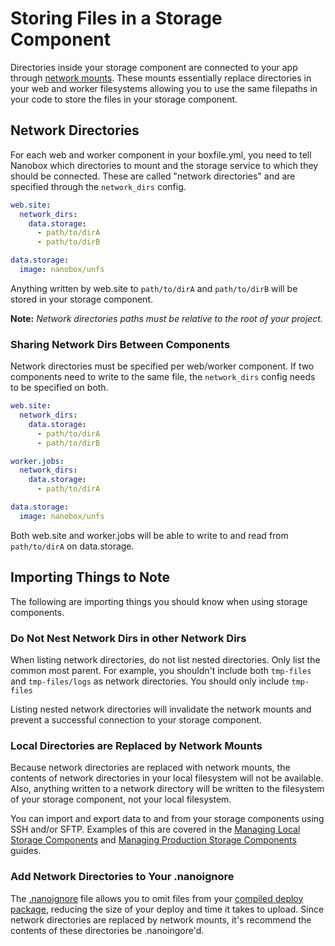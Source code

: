 # Storing Files in a Storage Component

Directories inside your storage component are connected to your app through [network mounts](https://docs.nanobox.io/app-config/network-storage/#network-mounts). These mounts essentially replace directories in your web and worker filesystems allowing you to use the same filepaths in your code to store the files in your storage component.

## Network Directories
For each web and worker component in your boxfile.yml, you need to tell Nanobox which directories to mount and the storage service to which they should be connected. These are called "network directories" and are specified through the `network_dirs` config.

```yaml
web.site:
  network_dirs:
    data.storage:
      - path/to/dirA
      - path/to/dirB

data.storage:
  image: nanobox/unfs
```

Anything written by web.site to `path/to/dirA` and `path/to/dirB` will be stored in your storage component.

**Note:** *Network directories paths must be relative to the root of your project.*

### Sharing Network Dirs Between Components
Network directories must be specified per web/worker component. If two components need to write to the same file, the `network_dirs` config needs to be specified on both.

```yaml
web.site:
  network_dirs:
    data.storage:
      - path/to/dirA
      - path/to/dirB

worker.jobs:
  network_dirs:
    data.storage:
      - path/to/dirA

data.storage:
  image: nanobox/unfs
```

Both web.site and worker.jobs will be able to write to and read from `path/to/dirA` on data.storage.

## Importing Things to Note
The following are importing things you should know when using storage components.

### Do Not Nest Network Dirs in other Network Dirs
When listing network directories, do not list nested directories. Only list the common most parent. For example, you shouldn't include both `tmp-files` and `tmp-files/logs` as network directories. You should only include `tmp-files`

Listing nested network directories will invalidate the network mounts and prevent a successful connection to your storage component.

### Local Directories are Replaced by Network Mounts
Because network directories are replaced with network mounts, the contents of network directories in your local filesystem will not be available. Also, anything written to a network directory will be written to the filesystem of your storage component, not your local filesystem.

You can import and export data to and from your storage components using SSH and/or SFTP. Examples of this are covered in the [Managing Local Storage Components](manage/local.html) and [Managing Production Storage Components](manage/production.html) guides.

### Add Network Directories to Your .nanoignore
The [.nanoignore](https://docs.nanobox.io/local-dev/local-config/nanoignore/) file allows you to omit files from your [compiled deploy package](https://docs.nanobox.io/cli/compile/), reducing the size of your deploy and time it takes to upload. Since network directories are replaced by network mounts, it's recommend the contents of these directories be .nanoingore'd.
